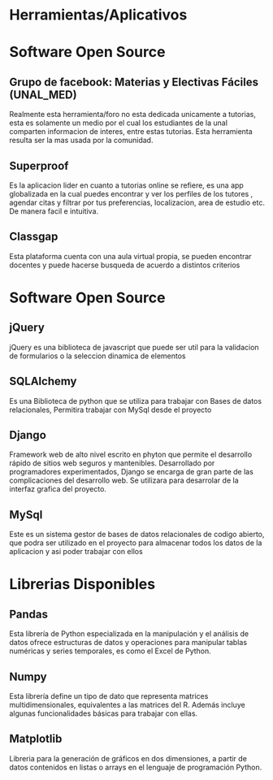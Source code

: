 # Herramientas/Aplicativos

# Software Open Source

##

## Grupo de facebook: Materias y Electivas Fáciles (UNAL_MED)
Realmente esta herramienta/foro no esta dedicada unicamente a tutorias, esta es solamente un medio por el cual los estudiantes de la unal 
comparten informacion de interes, entre estas tutorias.
Esta herramienta resulta ser la mas usada por la comunidad.

## Superproof
Es la aplicacion lider en cuanto a tutorias online se refiere, es una app globalizada en la cual puedes encontrar y ver los perfiles de los tutores , agendar citas y filtrar por tus preferencias, localizacion, area de estudio etc. De manera facil e intuitiva. 

## Classgap
Esta plataforma cuenta con una aula virtual propia, se pueden encontrar docentes y puede hacerse busqueda de acuerdo a distintos criterios

# Software Open Source
## jQuery
jQuery es una biblioteca de javascript que puede ser util para la validacion de formularios o la seleccion dinamica de elementos

## SQLAlchemy
Es una Biblioteca de python que se utiliza para trabajar con Bases de datos relacionales, Permitira trabajar con MySql desde el proyecto

## Django
Framework web de alto nivel escrito en phyton que permite el desarrollo rápido de sitios web seguros y mantenibles. Desarrollado por 
programadores experimentados, Django se encarga de gran parte de las complicaciones del desarrollo web.
Se utilizara para desarrolar de la interfaz grafica del proyecto.

## MySql
Este es un sistema gestor de bases de datos relacionales de codigo abierto, que podra ser utilizado en el proyecto para almacenar todos los datos de la aplicacion y asi poder trabajar con ellos

# Librerias Disponibles

## Pandas
Esta librería de Python especializada en la manipulación y el análisis de datos ofrece estructuras de datos y operaciones para manipular 
tablas numéricas y series temporales, es como el Excel de Python.
## Numpy
Esta librería define un tipo de dato que representa matrices multidimensionales, equivalentes a las matrices del R. Además incluye
algunas funcionalidades básicas para trabajar con ellas.
## Matplotlib
Libreria para la generación de gráficos en dos dimensiones, a partir de datos contenidos en listas o arrays en el lenguaje de programación 
Python.
## 